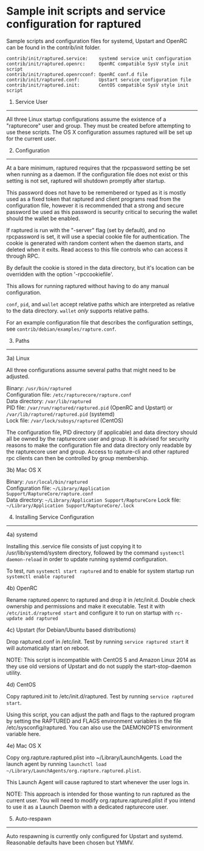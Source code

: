 Sample init scripts and service configuration for raptured
==========================================================

Sample scripts and configuration files for systemd, Upstart and OpenRC
can be found in the contrib/init folder.

    contrib/init/raptured.service:    systemd service unit configuration
    contrib/init/raptured.openrc:     OpenRC compatible SysV style init script
    contrib/init/raptured.openrcconf: OpenRC conf.d file
    contrib/init/raptured.conf:       Upstart service configuration file
    contrib/init/raptured.init:       CentOS compatible SysV style init script

1. Service User
---------------------------------

All three Linux startup configurations assume the existence of a "rapturecore" user
and group.  They must be created before attempting to use these scripts.
The OS X configuration assumes raptured will be set up for the current user.

2. Configuration
---------------------------------

At a bare minimum, raptured requires that the rpcpassword setting be set
when running as a daemon.  If the configuration file does not exist or this
setting is not set, raptured will shutdown promptly after startup.

This password does not have to be remembered or typed as it is mostly used
as a fixed token that raptured and client programs read from the configuration
file, however it is recommended that a strong and secure password be used
as this password is security critical to securing the wallet should the
wallet be enabled.

If raptured is run with the "-server" flag (set by default), and no rpcpassword is set,
it will use a special cookie file for authentication. The cookie is generated with random
content when the daemon starts, and deleted when it exits. Read access to this file
controls who can access it through RPC.

By default the cookie is stored in the data directory, but it's location can be overridden
with the option '-rpccookiefile'.

This allows for running raptured without having to do any manual configuration.

`conf`, `pid`, and `wallet` accept relative paths which are interpreted as
relative to the data directory. `wallet` *only* supports relative paths.

For an example configuration file that describes the configuration settings,
see `contrib/debian/examples/rapture.conf`.

3. Paths
---------------------------------

3a) Linux

All three configurations assume several paths that might need to be adjusted.

Binary:              `/usr/bin/raptured`  
Configuration file:  `/etc/rapturecore/rapture.conf`  
Data directory:      `/var/lib/raptured`  
PID file:            `/var/run/raptured/raptured.pid` (OpenRC and Upstart) or `/var/lib/raptured/raptured.pid` (systemd)  
Lock file:           `/var/lock/subsys/raptured` (CentOS)  

The configuration file, PID directory (if applicable) and data directory
should all be owned by the rapturecore user and group.  It is advised for security
reasons to make the configuration file and data directory only readable by the
rapturecore user and group.  Access to rapture-cli and other raptured rpc clients
can then be controlled by group membership.

3b) Mac OS X

Binary:              `/usr/local/bin/raptured`  
Configuration file:  `~/Library/Application Support/RaptureCore/rapture.conf`  
Data directory:      `~/Library/Application Support/RaptureCore`
Lock file:           `~/Library/Application Support/RaptureCore/.lock`

4. Installing Service Configuration
-----------------------------------

4a) systemd

Installing this .service file consists of just copying it to
/usr/lib/systemd/system directory, followed by the command
`systemctl daemon-reload` in order to update running systemd configuration.

To test, run `systemctl start raptured` and to enable for system startup run
`systemctl enable raptured`

4b) OpenRC

Rename raptured.openrc to raptured and drop it in /etc/init.d.  Double
check ownership and permissions and make it executable.  Test it with
`/etc/init.d/raptured start` and configure it to run on startup with
`rc-update add raptured`

4c) Upstart (for Debian/Ubuntu based distributions)

Drop raptured.conf in /etc/init.  Test by running `service raptured start`
it will automatically start on reboot.

NOTE: This script is incompatible with CentOS 5 and Amazon Linux 2014 as they
use old versions of Upstart and do not supply the start-stop-daemon utility.

4d) CentOS

Copy raptured.init to /etc/init.d/raptured. Test by running `service raptured start`.

Using this script, you can adjust the path and flags to the raptured program by
setting the RAPTURED and FLAGS environment variables in the file
/etc/sysconfig/raptured. You can also use the DAEMONOPTS environment variable here.

4e) Mac OS X

Copy org.rapture.raptured.plist into ~/Library/LaunchAgents. Load the launch agent by
running `launchctl load ~/Library/LaunchAgents/org.rapture.raptured.plist`.

This Launch Agent will cause raptured to start whenever the user logs in.

NOTE: This approach is intended for those wanting to run raptured as the current user.
You will need to modify org.rapture.raptured.plist if you intend to use it as a
Launch Daemon with a dedicated rapturecore user.

5. Auto-respawn
-----------------------------------

Auto respawning is currently only configured for Upstart and systemd.
Reasonable defaults have been chosen but YMMV.
